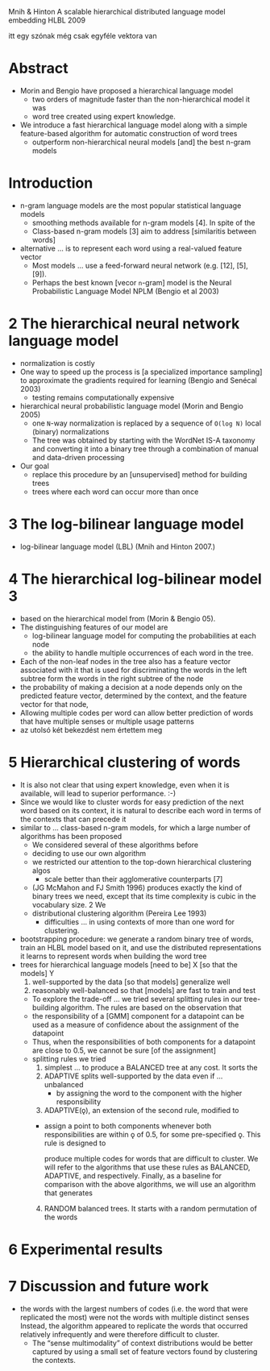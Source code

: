 Mnih & Hinton
A scalable hierarchical distributed language model embedding HLBL
2009

itt egy szónak még csak egyféle vektora van

# Abstract

* Morin and Bengio have proposed a hierarchical language model
  * two orders of magnitude faster than the non-hierarchical model it was
  * word tree created using expert knowledge.
* We introduce a fast hierarchical language model along with a simple
  feature-based algorithm for automatic construction of word trees
  * outperform non-hierarchical neural models [and] the best n-gram models

# Introduction

* n-gram language models are the most popular statistical language models
  * smoothing methods available for n-gram models [4]. In spite of the
  * Class-based n-gram models [3] aim to address [similaritis between words]
* alternative ... is to represent each word using a real-valued feature vector
  * Most models ... use a feed-forward neural network (e.g. [12], [5], [9]).
  * Perhaps the best known [vecor `n`-gram] model is the
    Neural Probabilistic Language Model NPLM (Bengio et al 2003)

# 2 The hierarchical neural network language model

* normalization is costly
* One way to speed up the process is [a specialized importance sampling]
  to approximate the gradients required for learning (Bengio and Senécal 2003)
  * testing remains computationally expensive
* hierarchical neural probabilistic language model (Morin and Bengio 2005)
  * one `N`-way normalization is replaced by
    a sequence of `O(log N)` local (binary) normalizations
  * The tree was obtained by starting with the WordNet IS-A taxonomy and
    converting it into a binary tree through a combination of manual and
    data-driven processing
* Our goal
  * replace this procedure by an [unsupervised] method for building trees
  * trees where each word can occur more than once

# 3 The log-bilinear language model

* log-bilinear language model (LBL) (Mnih and Hinton 2007.)

# 4 The hierarchical log-bilinear model 3

* based on the hierarchical model from (Morin & Bengio 05).
* The distinguishing features of our model are
  * log-bilinear language model for computing the probabilities at each node
  * the ability to handle multiple occurrences of each word in the tree.
* Each of the non-leaf nodes in the tree also has a feature vector associated
  with it that is used for discriminating the words in the left subtree form
  the words in the right subtree of the node
* the probability of making a decision at a node depends only on the predicted
  feature vector, determined by the context, and the feature vector for that
  node,
* Allowing multiple codes per word can allow better prediction of words that
  have multiple senses or multiple usage patterns
* az utolsó két bekezdést nem értettem meg

# 5 Hierarchical clustering of words

* It is also not clear that using expert knowledge, even when it is available,
  will lead to superior performance. :-)
* Since we would like to cluster words for easy prediction of the next word
  based on its context, it is natural to describe each word in terms of the
  contexts that can precede it
* similar to ... class-based n-gram models, for which a large number of
  algorithms has been proposed
  * We considered several of these algorithms before
  * deciding to use our own algorithm
  * we restricted our attention to the top-down hierarchical clustering algos
    * scale better than their agglomerative counterparts [7]
  * (JG McMahon and FJ Smith 1996) produces exactly the kind of binary trees we
    need, except that its time complexity is cubic in the vocabulary size. 2 We
  * distributional clustering algorithm (Pereira Lee 1993)
    * difficulties ... in using contexts of more than one word for clustering.
* bootstrapping procedure: we generate a random binary tree of words, train an
  HLBL model based on it, and use the distributed representations it learns to
  represent words when building the word tree
* trees for hierarchical language models [need to be] X [so that the models] Y
  1. well-supported by the data [so that models] generalize well
  2. reasonably well-balanced so that [models] are fast to train and test
  * To explore the trade-off ... we tried several splitting rules in our
    tree-building algorithm. The rules are based on the observation that
  * the responsibility of a [GMM] component for a datapoint can be used as a
    measure of confidence about the assignment of the datapoint
  * Thus, when the responsibilities of both components for a datapoint are
    close to 0.5, we cannot be sure [of the assignment]
  * splitting rules we tried
    1. simplest ... to produce a BALANCED tree at any cost. It sorts the
    2. ADAPTIVE splits well-supported by the data even if ... unbalanced
       * by assigning the word to the component with the higher responsibility
    3. ADAPTIVE(ǫ), an extension of the second rule, modified to
      * assign a point to both components whenever both responsibilities are
        within ǫ of 0.5, for some pre-specified ǫ. This rule is designed to

        produce multiple codes for words that are difficult to cluster. We will
        refer to the algorithms that use these rules as BALANCED, ADAPTIVE, and
         respectively.  Finally, as a baseline for comparison with
        the above algorithms, we will use an algorithm that generates
    4. RANDOM balanced trees. It starts with a random permutation of the words

# 6 Experimental results

# 7 Discussion and future work

* the words with the largest numbers of codes (i.e. the word that were
  replicated the most) were not the words with multiple distinct senses
  Instead, the algorithm appeared to replicate the words that occurred
  relatively infrequently and were therefore difficult to cluster.
  * The “sense multimodality” of context distributions would be better captured
    by using a small set of feature vectors found by clustering the contexts.

